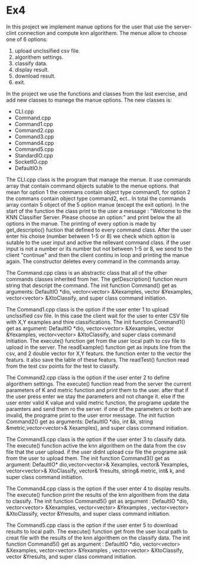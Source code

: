 # Ex4

In this project we implement manue options for the user that use the server-clint connection and compute knn algorithem. The menue allow to choose one of 6 options:

 1) upload unclssified csv file.
 2) algorithem settings.
 3) classify data.
 4) display result.
 5) download result.
 6) exit.


In the project we use the functions and classes from the last exercise, and add new classes to manege the manue options. The new classes is:
 - CLI.cpp
 - Command.cpp
 - Command1.cpp
 - Command2.cpp
 - Command3.cpp
 - Command4.cpp
 - Command5.cpp
 - StandardIO.cpp
 - SocketIO.cpp
 - DefaultIO.h

The CLI.cpp class is the program that manage the menue. It use commands array that contain command objects sutable to the menue options. that mean for option 1 the commans contain object type command1, for option 2 the commans contain object type command2, ect..
In total the commands array contain 5 object of the 5 option manue (except the exit option). In the start of the function the class print to the user a message : "Welcome to the KNN Classifier Server. Please choose an option:" and print below the all options in the manue. The printing of every option is made by get_descriptio() fuction that defined to every command class. After the user enter his choise (number between 1-5 or 8) we check which option is sutable to the user input and active the rellevant command class. if the user input is not a number or its number but not between 1-5 or 8, we send to the client "continue" and then the client continu in loop and printing the manue again. The constructor deletes every command in the commands array.

The Command.cpp class is an abstractic class that all of the other commands classes inherited from her. The getDescription() function reurn string that descript the command. The init function Command() get as arguments: DefaultIO *dio, vector<vector<double>> &Xexamples, vector<string> &Yexamples, vector<vector<double>> &XtoClassify, and super class command initiation.
   

The Command1.cpp class is the option if the user enter 1 to upload unclssified csv file. In this case the client wait for the user to enter CSV file with X,Y examples and thire classifications. The init function Command1() get as argument: DefaultIO *dio, vector<vector<double>> &Xexamples, vector<string> &Yexamples, vector<vector<double>> &XtoClassify, and super class command initiation. The execute() function get from the user local path to csv file to upload in the server. The readExample() function get as inputs line from the csv, and 2 double vector for X,Y featurs. the function enter to the vector the featurs. it also save the lable of these featurs. The readTest() function read from the test csv points for the test to classify. 


The Command2.cpp class is the option if the user enter 2 to define algorithem settings.  The execute() function read from the server the current parameters of K and metric function and print them to the user. after that if the user press enter we stay the parameters and not change it. else if the user enter valid K value and valid metric function, the programe update the paramters and send them ro the server. if one of the parameters or both are invalid, the programe print to the user error message. The init fuction Command2() get as arguments: DefaultIO *dio, int &k, string &metric,vector<vector<double>>& Xexamples), and super class command initiation.
    
 
The Command3.cpp class is the option if the user enter 3 to classify data. The execute() function active the knn algorithem on the data from the csv file that the user upload. if the user didnt upload csv file the programe ask from the user to upload them. The init function Command3() get as argument: DefaultIO* dio,vector<vector<double>>& Xexamples, vector<string>& Yexamples, vector<vector<double>>& XtoClassify, vector<string>& Yresults, string& metric, int& k, and super class command initiation.
 
The Command4.cpp class is the option if the user enter 4 to display results. The execute() function print the results of the knn algorithem from the data to classify. The init function Command5() get as argument : DefaultIO *dio, vector<vector<double>> &Xexamples, vector<vector<double>> &Yexamples , vector<vector<double>> &XtoClassify, vector<string> &Yresults, and super class command initiation.

The Command5.cpp class is the option if the user enter 5 to download results to local path. The execute() function get from the user local path to creat file with the results of the knn algorithem on the classify data. The init function Command5() get as argument : DefaultIO *dio, vector<vector<double>> &Xexamples, vector<vector<double>> &Yexamples , vector<vector<double>> &XtoClassify, vector<string> &Yresults, and super class command initiation.

